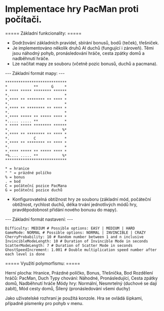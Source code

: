 Implementace hry PacMan proti počítači.
===================================================


===== Základní funkcionality: =====

* Dodržování základních pravidel, sbírání bonusů, bodů (teček), třešniček.
* Je implementováno několik druhů AI duchů (fungující i zároveň).
    Těmi jsou náhodný pohyb, pronásledování hráče, cesta zpátky domů a nadběhnutí hráče.
* Lze načítat mapy ze souboru (včetně pozic bonusů, duchů a pacmana).

--- Základní formát mapy: ---

    ****************************
    *            **      G     *
    * **** ***** ******** ******
    *.                         *
    *.**** ** ******** ** **** *
    *.                         *
    *.**** ** ******** ** **** *
    *.                         *
    *.**** ***** ** ***** **** *
    *..... ..... **            *
    * **** ***** ******** ******
    *.                        %*
    *.**** ** ******** ** **** *
    *.           C             *
    *.**** ** ******** ** **** *
    *.                         *
    *.**** ***** ** ***** **** *
    *%.... ..... **           %*
    ****************************
>    
    * = hranice
    " " = prázdné políčko
    % = bonus
    . = bod
    C = počáteční pozice PacMana
    G = počáteční pozice duchů

* Konfigurovatelná obtížnost hry ze souboru (základní mód, počáteční obtížnost, rychlost duchů, délka trvání jednotlivých módů hry, pravděpodobnost přidání nového bonusu do mapy).

--- Základní formát nastavení: ---

    Difficulty: MEDIUM # Possible options: EASY | MEDIUM | HARD
    GameMode: NORMAL # Possible options: NORMAL | INVINCIBLE | CRAZY
    CherryProbability: 10 # Random number between 1 and n inclusive
    InvincibleModeLength: 10 # Duration of Invincible Mode in seconds
    ScatterModeLength: 7 # Duration of Scatter Mode in seconds
    GhostSpeedIncrement: 1.001 # Double multiplication speed number after each level is done


===== Využití polymorfismu: =====

Herní plocha: Hranice, Prázdné políčko, Bonus, Třešnička, Bod
Rozdělení hráčů: PacMan, Duch
Typy chování: Náhodné, Pronásledující, Cesta zpátky domů, Nadběhnutí hráče
Módy hry: Normální, Nesmrtelný (duchové se dají zabít), Mód cesty domů, Šílený (pronásledování všemi duchy)


Jako uživatelské rozhraní je použitá konzole. Hra se ovládá šipkami, případně písmenky pro pohyb v menu.